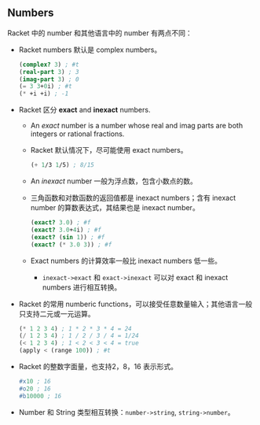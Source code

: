 ## Numbers

Racket 中的 number 和其他语言中的 number 有两点不同：

- Racket numbers 默认是 complex numbers。

  ```scheme
  (complex? 3) ; #t
  (real-part 3) ; 3
  (imag-part 3) ; 0
  (= 3 3+0i) ; #t
  (* +i +i) ; -1
  ```

- Racket 区分 **exact** and **inexact** numbers.

  - An *exact* number is a number whose real and imag parts are both integers or rational fractions.

  - Racket 默认情况下，尽可能使用 exact numbers。

    ```scheme
    (+ 1/3 1/5) ; 8/15
    ```

  - An *inexact* number 一般为浮点数，包含小数点的数。

  - 三角函数和对数函数的返回值都是 inexact numbers；含有 inexact number 的算数表达式，其结果也是 inexact number。

    ```scheme
    (exact? 3.0) ; #f
    (exact? 3.0+4i) ; #f
    (exact? (sin 1)) ; #f
    (exact? (* 3.0 3)) ; #f
    ```

  - Exact numbers 的计算效率一般比 inexact numbers 低一些。

    - `inexact->exact` 和 `exact->inexact` 可以对 exact 和 inexact numbers 进行相互转换。

- Racket 的常用 numberic functions，可以接受任意数量输入；其他语言一般只支持二元或一元运算。

  ```scheme
  (* 1 2 3 4) ; 1 * 2 * 3 * 4 = 24
  (/ 1 2 3 4) ; 1 / 2 / 3 / 4 = 1/24
  (< 1 2 3 4) ; 1 < 2 < 3 < 4 = true
  (apply < (range 100)) ; #t
  ```

- Racket 的整数字面量，也支持2，8，16 表示形式。

  ```scheme
  #x10 ; 16
  #o20 ; 16
  #b10000 ; 16
  ```

- Number 和 String 类型相互转换：`number->string`, `string->number`。